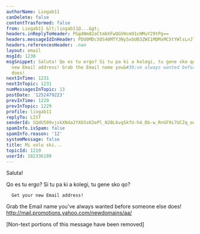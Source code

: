 ```yaml
---
authorName: Liogab11
canDelete: false
contentTrasformed: false
from: Liogab11 &lt;liogab11@...&gt;
headers.inReplyToHeader: PGg4Nm82aCtmbXFwQGVHcm91cHMuY29tPg==
headers.messageIdInHeader: PDU0MDc5OS40MTY3Ny5xbUB3ZWI1MDMxMC5tYWlsLnJlMi55YWhvby5jb20+
headers.referencesHeader: .nan
layout: email
msgId: 1230
msgSnippet: Saluta! Qo es tu ergo? Si tu pa ki a kolegi, tu gene sko qo? Get your
  new Email address! Grab the Email name you&#39;ve always wanted before someone else
  does!
nextInTime: 1231
nextInTopic: 1231
numMessagesInTopic: 13
postDate: '1252479223'
prevInTime: 1229
prevInTopic: 1229
profile: liogab11
replyTo: LIST
senderId: SQdU509vjskXN4a2YX65sK2ePl_N2BL6vqSkfU-h4_Db-w_RnGF9i7UCZq_oqqG1cODUrCle9t1KlTkU1uY1D4e8sUc
spamInfo.isSpam: false
spamInfo.reason: '12'
systemMessage: false
title: Mi volu ski...
topicId: 1219
userId: 182336189
---
```


Saluta!

Qo es tu ergo? Si tu pa ki a kolegi, tu gene sko qo?



      Get your new Email address!
Grab the Email name you've always wanted before someone else does!
http://mail.promotions.yahoo.com/newdomains/aa/

[Non-text portions of this message have been removed]


